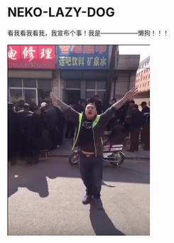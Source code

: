 # NEKO-LAZY-DOG
看我看我看我，我宣布个事！我是——————懒狗！！！
<br><br>
<img src="https://github.com/bklol/NEKO-LAZY-DOG/blob/main/syxy.png" align="middle" />
